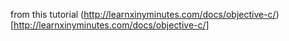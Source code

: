 from this tutorial (http://learnxinyminutes.com/docs/objective-c/)[http://learnxinyminutes.com/docs/objective-c/]